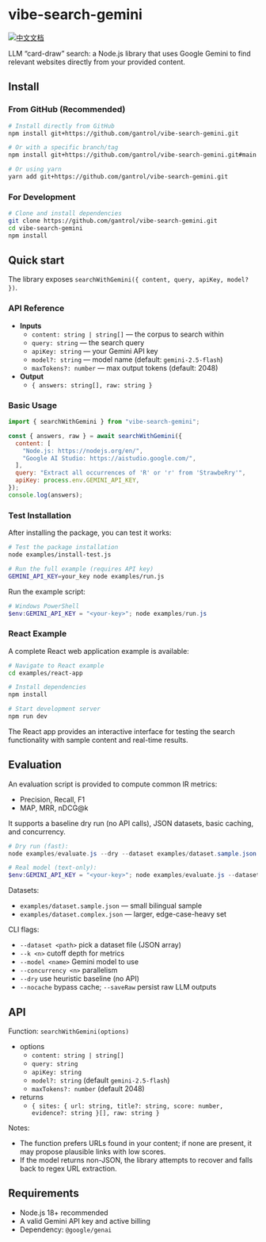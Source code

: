 # vibe-search-gemini

[![中文文档](https://img.shields.io/badge/文档-中文-blue.svg)](README.zh-CN.md)

LLM “card-draw” search: a Node.js library that uses Google Gemini to find relevant websites directly from your provided content.

## Install

### From GitHub (Recommended)

```bash
# Install directly from GitHub
npm install git+https://github.com/gantrol/vibe-search-gemini.git

# Or with a specific branch/tag
npm install git+https://github.com/gantrol/vibe-search-gemini.git#main

# Or using yarn
yarn add git+https://github.com/gantrol/vibe-search-gemini.git
```

### For Development

```bash
# Clone and install dependencies
git clone https://github.com/gantrol/vibe-search-gemini.git
cd vibe-search-gemini
npm install
```

## Quick start

The library exposes `searchWithGemini({ content, query, apiKey, model? })`.

### API Reference

- **Inputs**
  - `content: string | string[]` — the corpus to search within
  - `query: string` — the search query
  - `apiKey: string` — your Gemini API key
  - `model?: string` — model name (default: `gemini-2.5-flash`)
  - `maxTokens?: number` — max output tokens (default: 2048)
- **Output**
  - `{ answers: string[], raw: string }`

### Basic Usage

```js
import { searchWithGemini } from "vibe-search-gemini";

const { answers, raw } = await searchWithGemini({
  content: [
    "Node.js: https://nodejs.org/en/",
    "Google AI Studio: https://aistudio.google.com/",
  ],
  query: "Extract all occurrences of 'R' or 'r' from 'StrawbeRry'",
  apiKey: process.env.GEMINI_API_KEY,
});
console.log(answers);
```

### Test Installation

After installing the package, you can test it works:

```bash
# Test the package installation
node examples/install-test.js

# Run the full example (requires API key)
GEMINI_API_KEY=your_key node examples/run.js
```

Run the example script:

```powershell
# Windows PowerShell
$env:GEMINI_API_KEY = "<your-key>"; node examples/run.js
```

### React Example

A complete React web application example is available:

```bash
# Navigate to React example
cd examples/react-app

# Install dependencies
npm install

# Start development server
npm run dev
```

The React app provides an interactive interface for testing the search functionality with sample content and real-time results.

## Evaluation

An evaluation script is provided to compute common IR metrics:
- Precision, Recall, F1
- MAP, MRR, nDCG@k

It supports a baseline dry run (no API calls), JSON datasets, basic caching, and concurrency.

```powershell
# Dry run (fast):
node examples/evaluate.js --dry --dataset examples/dataset.sample.json --k 5 --concurrency 2

# Real model (text-only):
$env:GEMINI_API_KEY = "<your-key>"; node examples/evaluate.js --dataset examples/dataset.sample.json --k 5 --concurrency 2 --model gemini-2.5-flash
```

Datasets:
- `examples/dataset.sample.json` — small bilingual sample
- `examples/dataset.complex.json` — larger, edge-case-heavy set

CLI flags:
- `--dataset <path>` pick a dataset file (JSON array)
- `--k <n>` cutoff depth for metrics
- `--model <name>` Gemini model to use
- `--concurrency <n>` parallelism
- `--dry` use heuristic baseline (no API)
- `--nocache` bypass cache; `--saveRaw` persist raw LLM outputs

## API

Function: `searchWithGemini(options)`
- options
  - `content: string | string[]`
  - `query: string`
  - `apiKey: string`
  - `model?: string` (default `gemini-2.5-flash`)
  - `maxTokens?: number` (default 2048)
- returns
  - `{ sites: { url: string, title?: string, score: number, evidence?: string }[], raw: string }`

Notes:
- The function prefers URLs found in your content; if none are present, it may propose plausible links with low scores.
- If the model returns non-JSON, the library attempts to recover and falls back to regex URL extraction.

## Requirements

- Node.js 18+ recommended
- A valid Gemini API key and active billing
- Dependency: `@google/genai`

